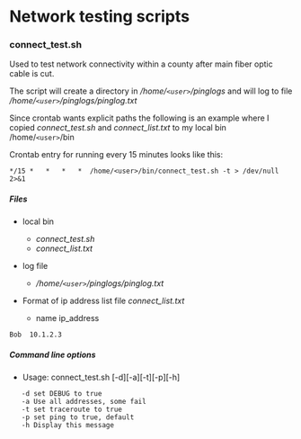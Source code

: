 # Network testing scripts

### connect_test.sh

Used to test network connectivity within a county after main fiber
optic cable is cut.

The script will create a directory in _/home/`<user>`/pinglogs_ and will
log to file _/home/`<user>`/pinglogs/pinglog.txt_

Since crontab wants explicit paths the following is an example where I copied
_connect_test.sh_ and _connect_list.txt_ to my local bin /home/`<user>`/bin

Crontab entry for running every 15 minutes looks like this:
```
*/15 *   *   *   *  /home/<user>/bin/connect_test.sh -t > /dev/null 2>&1
```

##### Files

* local bin
  * _connect_test.sh_
  * _connect_list.txt_

* log file
  * _/home/`<user>`/pinglogs/pinglog.txt_

* Format of ip address list file _connect_list.txt_
  * name ip_address
```
Bob  10.1.2.3
```

##### Command line options

* Usage: connect_test.sh [-d][-a][-t][-p][-h]
```
   -d set DEBUG to true
   -a Use all addresses, some fail
   -t set traceroute to true
   -p set ping to true, default
   -h Display this message
```
